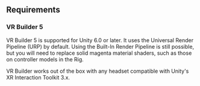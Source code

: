 ## Requirements

### VR Builder 5
VR Builder 5 is supported for Unity 6.0 or later. It uses the Universal Render Pipeline (URP) by default. Using the Built-In Render Pipeline is still possible, but you will need to replace solid magenta material shaders, such as those on controller models in the Rig.

VR Builder works out of the box with any headset compatible with Unity's XR Interaction Toolkit 3.x.